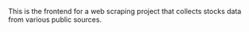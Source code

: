 This is the frontend for a web scraping project that collects stocks data from various public sources.
